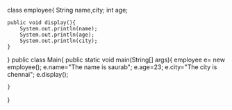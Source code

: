 class employee{
    String name,city;
    int age;
    
    public void display(){
        System.out.println(name);
        System.out.println(age);
        System.out.println(city);
    }
}
public class Main{
    public static void main(String[] args){
        employee e= new employee();
        e.name="The name is saurab";
        e.age=23;
        e.city="The city is chennai";
        e.display();

    }
}
